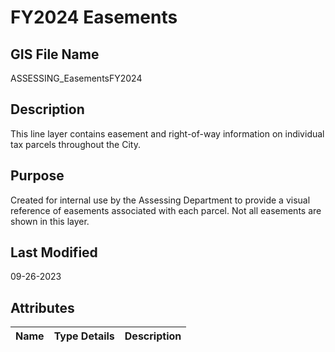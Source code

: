 # FY2024 Easements
## GIS File Name
ASSESSING_EasementsFY2024
## Description
<DIV STYLE="text-align:Left;"><DIV><DIV><P><SPAN>This line layer contains easement and right-of-way information on individual tax parcels throughout the City. </SPAN></P></DIV></DIV></DIV>

## Purpose
Created for internal use by the Assessing Department to provide a visual reference of easements associated with each parcel. Not all easements are shown in this layer.
## Last Modified
09-26-2023
## Attributes
|Name|Type Details|Description|
|----|------------|-----------|
